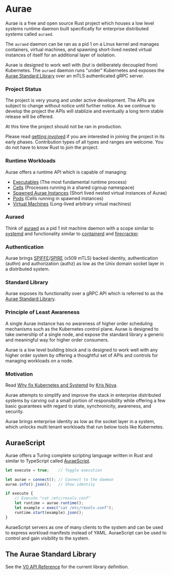 # Aurae

Aurae is a free and open source Rust project which houses a low level systems runtime daemon built specifically for enterprise distributed systems called `auraed`. 

The `auraed` daemon can be ran as a pid 1 on a Linux kernel and manages containers, virtual machines, and spawning short-lived nested virtual instances of itself for an additional layer of isolation.

Aurae is designed to work well with (but is deliberately decoupled from) Kubernetes. The `auraed` daemon runs "under" Kubernetes and exposes the [Aurae Standard Library](https://aurae.io/stdlib/) over an mTLS authenticated gRPC server. 

### Project Status

The project is very young and under active development. The APIs are subject to change without notice until further notice.
As we continue to develop the project the APIs will stablizie and eventually a long term stable release will be offered.

At this time the project should not be ran in production.

Please read [getting involved](https://github.com/aurae-runtime/community#getting-involved) if you are interested in joining the project in its early phases. Contribution types of all types and ranges are welcome. You do not have to know Rust to join the project.

### Runtime Workloads

Aurae offers a runtime API which is capable of managing:

 - [Executables](/stdlib/v0/#executable) (The most fundamental runtime process)
 - [Cells](/stdlib/v0/#cell) (Processes running in a shared cgroup namespace)
 - [Spawned Aurae Instances](/stdlib/v0/#instance) (Short lived nested virtual instances of Aurae)
 - [Pods](/stdlib/v0/#pod) (Cells running in spawned instances)
 - [Virtual Machines](/stdlib/v0/#virtualmachine) (Long-lived arbitrary virtual machines)

### Auraed

Think of [auraed](https://github.com/aurae-runtime/aurae/tree/main/auraed) as a pid 1 init machine daemon with a scope similar to [systemd](https://www.freedesktop.org/wiki/Software/systemd/) and functionality similar to [containerd](https://github.com/containerd/containerd) and [firecracker](https://github.com/firecracker-microvm/firecracker).

### Authentication

Aurae brings [SPIFFE](https://github.com/spiffe)/[SPIRE](https://github.com/spiffe/spire) (x509 mTLS) backed identity, authentication (authn) and authorization (authz) as low as the Unix domain socket layer in a distributed system.

### Standard Library

Aurae exposes its functionality over a gRPC API which is referred to as the [Aurae Standard Library](https://github.com/aurae-runtime/auraed/tree/main/stdlib#the-aurae-standard-library).

### Principle of Least Awareness

A single Aurae instance has no awareness of higher order scheduling mechanisms such as the Kubernetes control plane. Aurae is designed to take ownership of a single node, and expose the standard library a generic and meaningful way for higher order consumers.

Aurae is a low level building block and is designed to work well with any higher order system by offering a thoughtful set of APIs and controls for managing workloads on a node.

### Motivation 

Read [Why fix Kubernetes and Systemd](https://medium.com/@kris-nova/why-fix-kubernetes-and-systemd-782840e50104) by [Kris Nóva](https://github.com/krisnova). 

Aurae attempts to simplify and improve the stack in enterprise distributed systems by carving out a small portion of responsibility while offering a few basic guarantees with regard to state, synchronicity, awareness, and security.

Aurae brings enterprise identity as low as the socket layer in a system, which unlocks multi tenant workloads that run below tools like Kubernetes.

## AuraeScript 

Aurae offers a Turing complete scripting language written in Rust and similar to TypeScript called [AuraeScript](https://github.com/aurae-runtime/aurae/tree/main/auraescript).

```typescript
let execute = true;    // Toggle execution

let aurae = connect(); // Connect to the daemon
aurae.info().json();   // Show identity

if execute {
    // Execute "cat /etc/resolv.conf"
    let runtime = aurae.runtime();
    let example = exec("cat /etc/resolv.conf");
    runtime.start(example).json();
}
```

AuraeScript servers as one of many clients to the system and can be used to express workload manifests instead of YAML.
AuraeScript can be used to control and gain visibility to the system.

## The Aurae Standard Library

See the [V0 API Reference](https://aurae.io/stdlib/v0/) for the current library definition.
